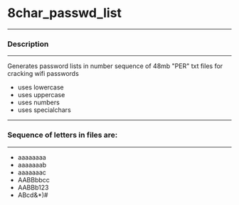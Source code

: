 # 8char_passwd_list

------------------------------------------------
### Description
------------------------------------------------
Generates password lists in number sequence of 48mb "PER" txt files for cracking wifi passwords

* uses lowercase
* uses uppercase
* uses numbers
* uses specialchars

------------------------------------------------
### Sequence of letters in files are: 
------------------------------------------------

* aaaaaaaa
* aaaaaaab
* aaaaaaac
* AABBbbcc
* AABBb123
* ABcd&*)#
